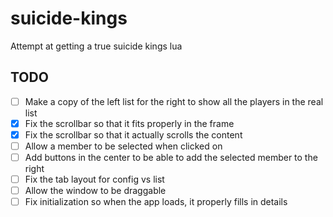 # suicide-kings
Attempt at getting a true suicide kings lua


## TODO
- [ ] Make a copy of the left list for the right to show all the players in the real list
- [x] Fix the scrollbar so that it fits properly in the frame
- [x] Fix the scrollbar so that it actually scrolls the content
- [ ] Allow a member to be selected when clicked on
- [ ] Add buttons in the center to be able to add the selected member to the right
- [ ] Fix the tab layout for config vs list
- [ ] Allow the window to be draggable
- [ ] Fix initialization so when the app loads, it properly fills in details

